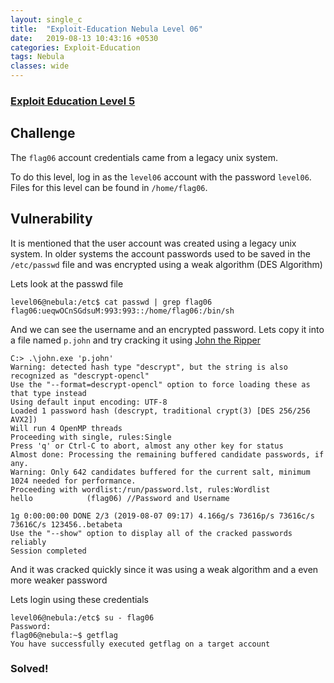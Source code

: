 ```yaml
---
layout: single_c
title:  "Exploit-Education Nebula Level 06"
date:   2019-08-13 10:43:16 +0530
categories: Exploit-Education
tags: Nebula
classes: wide
---
```

### [Exploit Education Level 5](https://exploit.education/nebula/level-06/)
## Challenge
The `flag06` account credentials came from a legacy unix system.

To do this level, log in as the `level06` account with the password `level06`. Files for this level can be found in `/home/flag06`.

## Vulnerability
It is mentioned that the user account was created using a legacy unix system.
In older systems the account passwords used to be saved in the `/etc/passwd` file and was encrypted using a 
weak algorithm (DES Algorithm)

Lets look at the passwd file
```
level06@nebula:/etc$ cat passwd | grep flag06
flag06:ueqwOCnSGdsuM:993:993::/home/flag06:/bin/sh
```
And we can see the username and an encrypted password. Lets copy it into a file named `p.john` and try cracking it 
using [John the Ripper](https://www.openwall.com/john/)
```
C:> .\john.exe 'p.john'
Warning: detected hash type "descrypt", but the string is also recognized as "descrypt-opencl"
Use the "--format=descrypt-opencl" option to force loading these as that type instead
Using default input encoding: UTF-8
Loaded 1 password hash (descrypt, traditional crypt(3) [DES 256/256 AVX2])
Will run 4 OpenMP threads
Proceeding with single, rules:Single
Press 'q' or Ctrl-C to abort, almost any other key for status
Almost done: Processing the remaining buffered candidate passwords, if any.
Warning: Only 642 candidates buffered for the current salt, minimum 1024 needed for performance.
Proceeding with wordlist:/run/password.lst, rules:Wordlist
hello            (flag06) //Password and Username

1g 0:00:00:00 DONE 2/3 (2019-08-07 09:17) 4.166g/s 73616p/s 73616c/s 73616C/s 123456..betabeta
Use the "--show" option to display all of the cracked passwords reliably
Session completed
```
And it was cracked quickly since it was using a weak algorithm and a even more weaker password

Lets login using these credentials

```
level06@nebula:/etc$ su - flag06
Password:
flag06@nebula:~$ getflag
You have successfully executed getflag on a target account
```
### Solved!